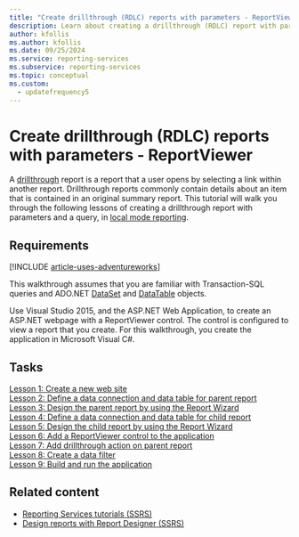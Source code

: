 ```yaml
---
title: "Create drillthrough (RDLC) reports with parameters - ReportViewer"
description: Learn about creating a drillthrough (RDLC) report with parameters and a query in local mode reporting.
author: kfollis
ms.author: kfollis
ms.date: 09/25/2024
ms.service: reporting-services
ms.subservice: reporting-services
ms.topic: conceptual
ms.custom:
  - updatefrequency5
---
```

# Create drillthrough (RDLC) reports with parameters - ReportViewer
A [drillthrough](./report-design/drillthrough-reports-report-builder-and-ssrs.md) report is a report that a user opens by selecting a link within another report. Drillthrough reports commonly contain details about an item that is contained in an original summary report. This tutorial will walk you through the following lessons of creating a drillthrough report with parameters and a query, in [local mode reporting](report-server-sharepoint/local-mode-vs-connected-mode-reports-in-the-report-viewer.md).  
  
## Requirements  

[!INCLUDE [article-uses-adventureworks](../includes/article-uses-adventureworks.md)]
  
This walkthrough assumes that you are familiar with Transaction-SQL queries and ADO.NET [DataSet](/dotnet/api/system.data.dataset) and [DataTable](/dotnet/api/system.data.datatable) objects.  
  
Use Visual Studio 2015, and the ASP.NET Web Application, to create an ASP.NET webpage with a ReportViewer control. The control is configured to view a report that you create. For this walkthrough, you create the application in Microsoft Visual C#.  
  
## Tasks  
[Lesson 1: Create a new web site](../reporting-services/lesson-1-create-a-new-web-site.md)  
[Lesson 2: Define a data connection and data table for parent report](../reporting-services/lesson-2-define-a-data-connection-and-data-table-for-parent-report.md)  
[Lesson 3: Design the parent report by using the Report Wizard](../reporting-services/lesson-3-design-the-parent-report-using-the-report-wizard.md)  
[Lesson 4: Define a data connection and data table for child report](../reporting-services/lesson-4-define-a-data-connection-and-data-table-for-child-report.md)  
[Lesson 5: Design the child report by using the Report Wizard](../reporting-services/lesson-5-design-the-child-report-using-the-report-wizard.md)  
[Lesson 6: Add a ReportViewer control to the application](../reporting-services/lesson-6-add-a-reportviewer-control-to-the-application.md)  
[Lesson 7: Add drillthrough action on parent report](../reporting-services/lesson-7-add-drillthrough-action-on-parent-report.md)  
[Lesson 8: Create a data filter](../reporting-services/lesson-8-create-a-data-filter.md)  
[Lesson 9: Build and run the application](../reporting-services/lesson-9-build-and-run-the-application.md)  
  
## Related content

- [Reporting Services tutorials &#40;SSRS&#41;](../reporting-services/reporting-services-tutorials-ssrs.md)
- [Design reports with Report Designer &#40;SSRS&#41;](../reporting-services/tools/design-reporting-services-paginated-reports-with-report-designer-ssrs.md)
